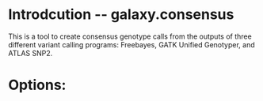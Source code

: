 Introdcution -- galaxy.consensus
================================

This is a tool to create consensus genotype calls from the outputs of three different variant calling programs: Freebayes, GATK Unified Genotyper, and ATLAS SNP2.

Options:
========



